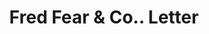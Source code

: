 ---
doi: 10.7916/D8QC1FKQ
date_other: '1933'
date_other_textual: '1933'
form: correspondence
genre:
- Letters (correspondence)
name:
- Fred Fear & Co.
object_in_context_url: https://biggert.cul.columbia.edu/items/view/ave_biggert_00853
subject_hierarchical_geographic:
- New York, New York, United States
subject_name:
- Fred Fear & Co.
title: Fred Fear & Co.. Letter
sort_title: Fred Fear & Co.. Letter
call_number: ave_biggert_00853
coordinates:
- 40.69277777777778,-73.99027777777778
pid: ave_biggert_00853
identifiers: ave_biggert_00853
thumbnail: false
permalink: /biggert/ave_biggert_00853/
layout: iiif-image-page
---